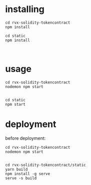 
# installing
```
cd rvx-solidity-tokencontract
npm install

cd static
npm install



```

# usage
```
cd rvx-solidity-tokencontract
nodemon npm start


cd static
npm start

```

# deployment
before deployment:
```
cd rvx-solidity-tokencontract
nodemon npm start


cd rvx-solidity-tokencontract/static
yarn build
npm install -g serve
serve -s build


```









